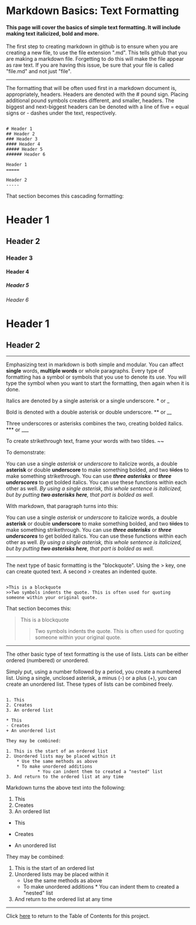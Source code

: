 # Markdown Basics: Text Formatting
#### This page will cover the basics of simple text formatting. It will include making text italicized, bold and more.

The first step to creating markdown in github is to ensure when you are creating a new file, to use the file extension ".md". This tells github that you are making a markdown file. Forgetting to do this will make the file appear as raw text. If you are having this issue, be sure that your file is called "file.md" and not just "file". 

***
The formatting that will be often used first in a markdown document is, appropriately, headers. Headers are denoted with the # pound sign. Placing additional pound symbols creates different, and smaller, headers. The biggest and next-biggest headers can be denoted with a line of five = equal signs or - dashes under the text, respectively.

```To demonstrate:

# Header 1
## Header 2
### Header 3
#### Header 4
##### Header 5
###### Header 6

Header 1
=====

Header 2
-----
```
That section becomes this cascading formatting:

# Header 1
## Header 2
### Header 3
#### Header 4
##### Header 5
###### Header 6

Header 1
=====

Header 2
-----

---

Emphasizing text in markdown is both simple and modular. You can affect **single** words, **multiple words** or whole paragraphs. Every type of formatting has a symbol or symbols that you use to denote its use. You will type the symbol when you want to start the formatting, then again when it is done.

Italics are denoted by a single asterisk or a single underscore. * or _

Bold is denoted with a double asterisk or double underscore. ** or __

Three underscores or asterisks combines the two, creating bolded italics. *** or ___

To create strikethrough text, frame your words with two tildes. ~~


To demonstrate:

  You can use a single *asterisk* or _underscore_ to italicize words, a double **asterisk** or double __underscore__ to make something     bolded, and two ~~tildes~~ to make something strikethrough. You can use ***three asterisks*** or ___three underscores___ to get bolded   italics. You can use these functions within each other as well. *By using a single asterisk, this whole sentence is italicized, but by   putting **two asterisks here**, that part is bolded as well.*
  
With markdown, that paragraph turns into this:

You can use a single *asterisk* or _underscore_ to italicize words, a double **asterisk** or double __underscore__ to make something bolded, and two ~~tildes~~ to make something strikethrough. You can use ***three asterisks*** or ___three underscores___ to get bolded italics. You can use these functions within each other as well. *By using a single asterisk, this whole sentence is italicized, but by putting **two asterisks here**, that part is bolded as well.*

***

The next type of basic formatting is the "blockquote". Using the > key, one can create quoted text. A second > creates an indented quote.

```To demonstrate:

>This is a blockquote
>>Two symbols indents the quote. This is often used for quoting someone within your original quote.
```

That section becomes this:


>This is a blockquote
>>Two symbols indents the quote. This is often used for quoting someone within your original quote.

***

The other basic type of text formatting is the use of lists. Lists can be either ordered (numbered) or unordered. 

Simply put, using a number followed by a period, you create a numbered list. Using a single, unclosed asterisk, a minus (-) or a plus (+), you can create an unordered list. These types of lists can be combined freely.

```To demonstrate:

1. This
2. Creates
3. An ordered list

* This
- Creates
+ An unordered list

They may be combined:

1. This is the start of an ordered list
2. Unordered lists may be placed within it
    * Use the same methods as above
    * To make unordered additions
            * You can indent them to created a "nested" list
3. And return to the ordered list at any time
```

Markdown turns the above text into the following:


1. This
2. Creates
3. An ordered list

* This
- Creates
+ An unordered list

They may be combined:

1. This is the start of an ordered list
2. Unordered lists may be placed within it
    * Use the same methods as above
    * To make unordered additions
            * You can indent them to created a "nested" list
3. And return to the ordered list at any time

---

Click [here](../master/Table%20of%20Contents.md) to return to the Table of Contents for this project.

